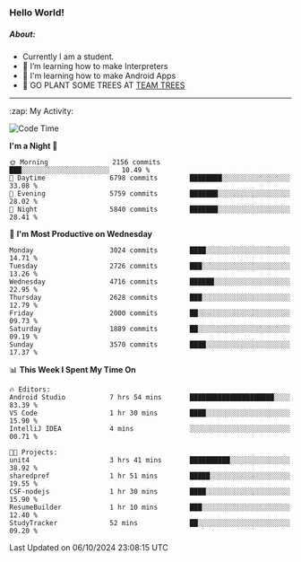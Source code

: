 ### Hello World!

##### About:
- Currently I am a student.
- 🌱 I’m learning how to make Interpreters
- 🌱 I'm learning how to make Android Apps
- 🌱 GO PLANT SOME TREES AT [TEAM TREES](https://teamtrees.org/)

---
  <summary>:zap: My Activity:</summary>
  
<!--START_SECTION:waka-->
![Code Time](http://img.shields.io/badge/Code%20Time-1%2C491%20hrs%205%20mins-blue)

**I'm a Night 🦉** 

```text
🌞 Morning                2156 commits        ███░░░░░░░░░░░░░░░░░░░░░░   10.49 % 
🌆 Daytime                6798 commits        ████████░░░░░░░░░░░░░░░░░   33.08 % 
🌃 Evening                5759 commits        ███████░░░░░░░░░░░░░░░░░░   28.02 % 
🌙 Night                  5840 commits        ███████░░░░░░░░░░░░░░░░░░   28.41 % 
```
📅 **I'm Most Productive on Wednesday** 

```text
Monday                   3024 commits        ████░░░░░░░░░░░░░░░░░░░░░   14.71 % 
Tuesday                  2726 commits        ███░░░░░░░░░░░░░░░░░░░░░░   13.26 % 
Wednesday                4716 commits        ██████░░░░░░░░░░░░░░░░░░░   22.95 % 
Thursday                 2628 commits        ███░░░░░░░░░░░░░░░░░░░░░░   12.79 % 
Friday                   2000 commits        ██░░░░░░░░░░░░░░░░░░░░░░░   09.73 % 
Saturday                 1889 commits        ██░░░░░░░░░░░░░░░░░░░░░░░   09.19 % 
Sunday                   3570 commits        ████░░░░░░░░░░░░░░░░░░░░░   17.37 % 
```


📊 **This Week I Spent My Time On** 

```text
🔥 Editors: 
Android Studio           7 hrs 54 mins       █████████████████████░░░░   83.39 % 
VS Code                  1 hr 30 mins        ████░░░░░░░░░░░░░░░░░░░░░   15.90 % 
IntelliJ IDEA            4 mins              ░░░░░░░░░░░░░░░░░░░░░░░░░   00.71 % 

🐱‍💻 Projects: 
unit4                    3 hrs 41 mins       ██████████░░░░░░░░░░░░░░░   38.92 % 
sharedpref               1 hr 51 mins        █████░░░░░░░░░░░░░░░░░░░░   19.55 % 
CSF-nodejs               1 hr 30 mins        ████░░░░░░░░░░░░░░░░░░░░░   15.90 % 
ResumeBuilder            1 hr 10 mins        ███░░░░░░░░░░░░░░░░░░░░░░   12.40 % 
StudyTracker             52 mins             ██░░░░░░░░░░░░░░░░░░░░░░░   09.20 % 
```


 Last Updated on 06/10/2024 23:08:15 UTC
<!--END_SECTION:waka-->
